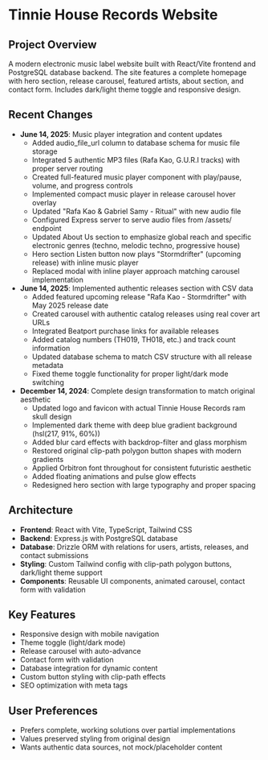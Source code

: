 # Tinnie House Records Website

## Project Overview
A modern electronic music label website built with React/Vite frontend and PostgreSQL database backend. The site features a complete homepage with hero section, release carousel, featured artists, about section, and contact form. Includes dark/light theme toggle and responsive design.

## Recent Changes
- **June 14, 2025**: Music player integration and content updates
  - Added audio_file_url column to database schema for music file storage
  - Integrated 5 authentic MP3 files (Rafa Kao, G.U.R.I tracks) with proper server routing
  - Created full-featured music player component with play/pause, volume, and progress controls
  - Implemented compact music player in release carousel hover overlay
  - Updated "Rafa Kao & Gabriel Samy - Ritual" with new audio file
  - Configured Express server to serve audio files from /assets/ endpoint
  - Updated About Us section to emphasize global reach and specific electronic genres (techno, melodic techno, progressive house)
  - Hero section Listen button now plays "Stormdrifter" (upcoming release) with inline music player
  - Replaced modal with inline player approach matching carousel implementation
- **June 14, 2025**: Implemented authentic releases section with CSV data
  - Added featured upcoming release "Rafa Kao - Stormdrifter" with May 2025 release date
  - Created carousel with authentic catalog releases using real cover art URLs
  - Integrated Beatport purchase links for available releases
  - Added catalog numbers (TH019, TH018, etc.) and track count information
  - Updated database schema to match CSV structure with all release metadata
  - Fixed theme toggle functionality for proper light/dark mode switching
- **December 14, 2024**: Complete design transformation to match original aesthetic
  - Updated logo and favicon with actual Tinnie House Records ram skull design
  - Implemented dark theme with deep blue gradient background (hsl(217, 91%, 60%))
  - Added blur card effects with backdrop-filter and glass morphism
  - Restored original clip-path polygon button shapes with modern gradients
  - Applied Orbitron font throughout for consistent futuristic aesthetic
  - Added floating animations and pulse glow effects
  - Redesigned hero section with large typography and proper spacing

## Architecture
- **Frontend**: React with Vite, TypeScript, Tailwind CSS
- **Backend**: Express.js with PostgreSQL database
- **Database**: Drizzle ORM with relations for users, artists, releases, and contact submissions
- **Styling**: Custom Tailwind config with clip-path polygon buttons, dark/light theme support
- **Components**: Reusable UI components, animated carousel, contact form with validation

## Key Features
- Responsive design with mobile navigation
- Theme toggle (light/dark mode)
- Release carousel with auto-advance
- Contact form with validation
- Database integration for dynamic content
- Custom button styling with clip-path effects
- SEO optimization with meta tags

## User Preferences
- Prefers complete, working solutions over partial implementations
- Values preserved styling from original design
- Wants authentic data sources, not mock/placeholder content